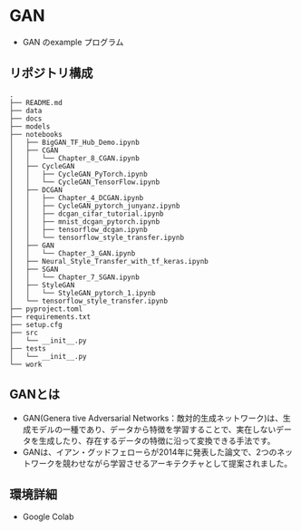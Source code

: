 # GAN

- GAN のexample プログラム

## リポジトリ構成

```
.
├── README.md
├── data
├── docs
├── models
├── notebooks
│   ├── BigGAN_TF_Hub_Demo.ipynb
│   ├── CGAN
│   │   └── Chapter_8_CGAN.ipynb
│   ├── CycleGAN
│   │   ├── CycleGAN_PyTorch.ipynb
│   │   └── CycleGAN_TensorFlow.ipynb
│   ├── DCGAN
│   │   ├── Chapter_4_DCGAN.ipynb
│   │   ├── CycleGAN_pytorch_junyanz.ipynb
│   │   ├── dcgan_cifar_tutorial.ipynb
│   │   ├── mnist_dcgan_pytorch.ipynb
│   │   ├── tensorflow_dcgan.ipynb
│   │   └── tensorflow_style_transfer.ipynb
│   ├── GAN
│   │   └── Chapter_3_GAN.ipynb
│   ├── Neural_Style_Transfer_with_tf_keras.ipynb
│   ├── SGAN
│   │   └── Chapter_7_SGAN.ipynb
│   ├── StyleGAN
│   │   └── StyleGAN_pytorch_1.ipynb
│   └── tensorflow_style_transfer.ipynb
├── pyproject.toml
├── requirements.txt
├── setup.cfg
├── src
│   └── __init__.py
├── tests
│   └── __init__.py
└── work
```

## GANとは

- GAN(Genera tive Adversarial Networks：敵対的生成ネットワーク)は、生成モデルの一種であり、データから特徴を学習することで、実在しないデータを生成したり、存在するデータの特徴に沿って変換できる手法です。
- GANは、イアン・グッドフェローらが2014年に発表した論文で、2つのネットワークを競わせながら学習させるアーキテクチャとして提案されました。


## 環境詳細

- Google Colab
